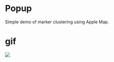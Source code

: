 # Popup

Simple demo of marker clustering using Apple Map.

# gif
 <img src="PopupView/Popup-tutorials/Resources/screenshot.gif"/>

